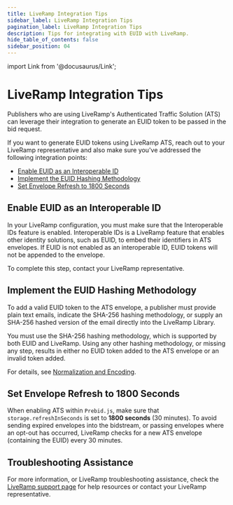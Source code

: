 ```yaml
---
title: LiveRamp Integration Tips
sidebar_label: LiveRamp Integration Tips
pagination_label: LiveRamp Integration Tips
description: Tips for integrating with EUID with LiveRamp. 
hide_table_of_contents: false
sidebar_position: 04
---
```


import Link from '@docusaurus/Link';

# LiveRamp Integration Tips

Publishers who are using LiveRamp's Authenticated Traffic Solution (ATS) can leverage their integration to generate an EUID token to be passed in the bid request.

If you want to generate EUID tokens using LiveRamp ATS, reach out to your LiveRamp representative and also make sure you've addressed the following integration points: 

- [Enable EUID as an Interoperable ID](#enable-euid-as-an-interoperable-id)
- [Implement the EUID Hashing Methodology](#implement-the-euid-hashing-methodology)
- [Set Envelope Refresh to 1800 Seconds](#set-envelope-refresh-to-1800-seconds)

## Enable EUID as an Interoperable ID

In your LiveRamp configuration, you must make sure that the Interoperable IDs feature is enabled. Interoperable IDs is a LiveRamp feature that enables other identity solutions, such as EUID, to embed their identifiers in ATS envelopes. If EUID is not enabled as an interoperable ID, EUID tokens will not be appended to the envelope.

To complete this step, contact your LiveRamp representative.

## Implement the EUID Hashing Methodology

To add a valid EUID token to the ATS envelope, a publisher must provide plain text emails, indicate the <Link href="../ref-info/glossary-uid#gl-sha-256">SHA-256</Link> hashing methodology, or supply an SHA-256 hashed version of the email directly into the LiveRamp Library.

You must use the SHA-256 hashing methodology, which is supported by both EUID and LiveRamp. Using any other hashing methodology, or missing any step, results in either no EUID token added to the ATS envelope or an invalid token added.

For details, see [Normalization and Encoding](../getting-started/gs-normalization-encoding.md).

## Set Envelope Refresh to 1800 Seconds

When enabling ATS within `Prebid.js`, make sure that `storage.refreshInSeconds` is set to **1800 seconds** (30 minutes). To avoid sending expired envelopes into the bidstream, or passing envelopes where an opt-out has occurred, LiveRamp checks for a new ATS envelope (containing the EUID) every 30 minutes.

## Troubleshooting Assistance

For more information, or LiveRamp troubleshooting assistance, check the [LiveRamp support page](https://docs.liveramp.com/connect/en/support.html) for help resources or contact your LiveRamp representative.
